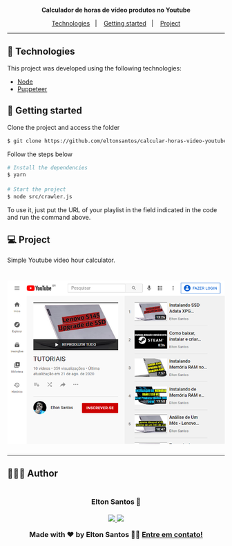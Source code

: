 <p align="center">
  <b>Calculador de horas de vídeo produtos no Youtube</b>
</p>

<p align="center">
  <a href="#-technologies">Technologies</a>&nbsp;&nbsp;&nbsp;|&nbsp;&nbsp;&nbsp;
  <a href="#-getting-started">Getting started</a>&nbsp;&nbsp;&nbsp;|&nbsp;&nbsp;&nbsp;
  <a href="#-project">Project</a>
</p>

---

## 🧪 Technologies

This project was developed using the following technologies:

- [Node](https://nodejs.org)
- [Puppeteer](https://pptr.dev/)

## 🚀 Getting started

Clone the project and access the folder

```bash
$ git clone https://github.com/eltonsantos/calcular-horas-video-youtube.git && cd calcular-horas-video-youtube
```

Follow the steps below
```bash
# Install the dependencies
$ yarn

# Start the project
$ node src/crawler.js
```
To use it, just put the URL of your playlist in the field indicated in the code and run the command above.

## 💻 Project

Simple Youtube video hour calculator.

<h1 align="center">
  <img alt="Calculador de horas de vídeo produtos no Youtube" title="Calculador de horas de vídeo produtos no Youtube" src="playlist.png" />
</h1>

---

## 👨🏻‍💻 Author

<h3 align="center">
  <img style="border-radius: 50%" src="https://avatars3.githubusercontent.com/u/1292594?s=460&u=0b1bfb0fc81256c59dc33f31ce344231bd5a5286&v=4" width="100px;" alt=""/>
  <br/>
  <strong>Elton Santos</strong> 🚀
  <br/>
  <br/>

 <a href="https://www.linkedin.com/in/eltonmelosantos" alt="LinkedIn" target="blank">
    <img src="https://img.shields.io/badge/-LinkedIn-blue?style=flat-square&logo=Linkedin&logoColor=white" />
  </a>

  <a href="mailto:elton.melo.santos@gmail.com?subject=Olá%20Elton" alt="Email" target="blank">
    <img src="https://img.shields.io/badge/-Gmail-c14438?style=flat-square&logo=Gmail&logoColor=white&link=mailto:elton.melo.santos@gmail.com" />
  </a>

<br/>

Made with ❤️ by Elton Santos 👋🏽 [Entre em contato!](https://www.linkedin.com/in/eltonmelosantos/)

</h3>